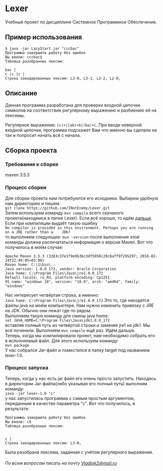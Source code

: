 # Lexer

Учебный проект по дисциплине Системное Программное Обеспечение.

## Пример использования

```
$ java -jar LazyStart.jar "cccbac"
Программа завершила работу без ошибок
Вы ввели: cccbac$
Таблица разобранных лексем:

bac |
c |c |c |
Строка закодированных лексем: L3-0, L3-1, L3-2, L2-0, 
```

## Описание  

Данная программа разработана для проверки входной цепочки символов на соответствие регулярному выражению и разбиению её на лексемы.

Регулярное выражение: `(c)+|(ab)+b|(ba)+c`. 
При вводе неверной входной цепочки, программа подскажет Вам что именно вы сделали не так и попросит начать всё с начала.

## Сборка проекта

### Требования к сборке
  
  maven 3.5.3

### Процесс сборки

Для сборки проекта нам потребуются его исходники. Выбирем удобную нам директорию и пишем   
`git clone https://github.com/INotEnemy/Lexer.git`  
Затем используем команду `mvn compile` всего скачаного прокета(находимся в папке Lexer). Если всё хорошо, то идём <a href="#next">дальше<a>.
Если при компиляции выдаёт такую ошибку   
`No compiler is provided in this environment. Perhaps you are running on a JRE rather than a    JDK?`  
 то выполняем следующее:
`mvn -version` после выполнения этой команды должна распечататься информация о версии Maven. Вот что получилось в моём случае:  
```
Apache Maven 3.5.3 (3383c37e1f9e9b3bc3df5050c29c8aff9f295297; 2018-02-24T22:49:05+03:00)
Maven home: C:\1\bin\..
Java version: 1.8.0_172, vendor: Oracle Corporation
Java home: C:\Program Files\Java\jre1.8.0_172
Default locale: ru_RU, platform encoding: Cp1251
OS name: "windows 10", version: "10.0", arch: "amd64", family: "windows"
```
Нас интересует четвёртая строка, а именно:  
`Java home: C:\Program Files\Java\jre1.8.0_172`
Это то, где находятся файлы java на моём компьютере. Нам нужно изменить привязку с JRE на JDK. Обычно они лежат где-то рядом.  
Выполняем такую команду для смены java home:  
`set JAVA_HOME=C:\Program Files\Java\jdk1.8.0_172`  
вставляя полный путь из четвёртой строки и заменяя jre1 на jdk1. Мы всё починили. Выполняем `mvn compile` ещё раз. Идём дальше.  
<a name="next"></a>Теперь, когда мы компилировали проект, нам необходимо собрать его в исполняемый файл. Для этого используем команду:  
`mvn package`  
У нас собрался Jar-файл и поместился в папку target под названием lexer-1.0.
  
### Процесс запуска

Теперь, когда у нас есть jar файл его очень просто запустить. Находясь в директории Jar-файла(либо указывая его полный путь) выполним команду:  
`java -jar lexer-1.0 "c"`  
у нас запустилась программа с самым простым аргументом, переданным в качестве параметра "c". Вот что получилось, в результате:
```
Программа завершила работу без ошибок
Вы ввели: c$
Таблица разобранных лексем:


c |
Строка закодированных лексем: L3-0,
```
Была разобрана лексема, заданная с учётом регулярного выражения.

###### По всем вопросам писать на почту Vladiok2@mail.ru
